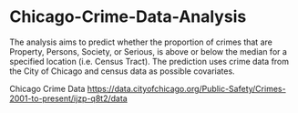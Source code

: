 # Chicago-Crime-Data-Analysis

The analysis aims to predict whether the proportion of crimes that are Property, Persons, Society, or Serious, is above or below the median for a specified location (i.e. Census Tract). The prediction uses crime data from the City of Chicago and census data as possible covariates. 

Chicago Crime Data
https://data.cityofchicago.org/Public-Safety/Crimes-2001-to-present/ijzp-q8t2/data
